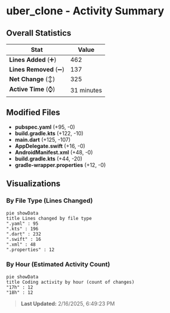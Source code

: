 # uber_clone - Activity Summary 

## Overall Statistics

| Stat                   | Value                                                             |
| ---------------------- | ----------------------------------------------------------------- |
| **Lines Added** (➕)   | 462                                          |
| **Lines Removed** (➖) | 137                                        |
| **Net Change** (↕)    | 325                |
| **Active Time** (⌚)   | 31 minutes |


## Modified Files
- **pubspec.yaml** (+95, -0)
- **build.gradle.kts** (+122, -10)
- **main.dart** (+125, -107)
- **AppDelegate.swift** (+16, -0)
- **AndroidManifest.xml** (+48, -0)
- **build.gradle.kts** (+44, -20)
- **gradle-wrapper.properties** (+12, -0)

## Visualizations

### By File Type (Lines Changed)

```mermaid
pie showData
title Lines changed by file type
".yaml" : 95
".kts" : 196
".dart" : 232
".swift" : 16
".xml" : 48
".properties" : 12
```

### By Hour (Estimated Activity Count)

```mermaid
pie showData
title Coding activity by hour (count of changes)
"17h" : 12
"18h" : 12
```


> **Last Updated:** 2/16/2025, 6:49:23 PM